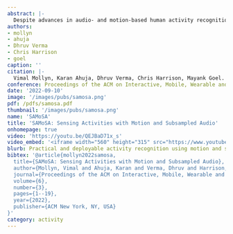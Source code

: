 ```yaml
---
abstract: |-
  Despite advances in audio- and motion-based human activity recognition (HAR) systems, a practical, power-efficient, and privacy-sensitive activity recognition system has remained elusive. State-of-the-art activity recognition systems often require power-hungry and privacy-invasive audio data. This is especially challenging for resource-constrained wearables, such as smartwatches. To counter the need for an always-on audio-based activity classification system, we first make use of power and compute-optimized IMUs sampled at 50~Hz to act as a trigger for detecting activity events. Once detected, we use a multimodal deep learning model that augments the motion data with audio data captured on a smartwatch. We subsample this audio to rates $\leq$~1~kHz, rendering spoken content unintelligible, while also reducing power consumption on mobile devices. Our multimodal deep learning model achieves a recognition accuracy of 92.2\% across 26 daily activities in four indoor environments. Our findings show that subsamping audio from 16~kHz down to 1~kHz, in concert with motion data, does not result in a significant drop in inference accuracy. We also analyze the speech content intelligibility and power requirements of audio sampled at less than 1~kHz and demonstrate that our proposed approach can improve the practicality of human activity recognition systems.
authors:
- mollyn
- ahuja
- Dhruv Verma
- Chris Harrison
- goel
caption: ''
citation: |-
  Vimal Mollyn, Karan Ahuja, Dhruv Verma, Chris Harrison, Mayank Goel. 2022. SAMoSA: Sensing Activities with Motion and Subsampled Audio. Proceedings of the ACM on Interactive, Mobile, Wearable and Ubiquitous Technologies (IMWUT). 2022"
conference: Proceedings of the ACM on Interactive, Mobile, Wearable and Ubiquitous Technologies (IMWUT) 2022.
date: '2022-09-10'
image: '/images/pubs/samosa.png'
pdf: /pdfs/samosa.pdf
thumbnail: '/images/pubs/samosa.png'
name: 'SAMoSA'
title: 'SAMoSA: Sensing Activities with Motion and Subsampled Audio'
onhomepage: true
video: 'https://youtu.be/QEJBaD71x_s'
video_embed: '<iframe width="560" height="315" src="https://www.youtube.com/embed/QEJBaD71x_s" frameborder="0" allowfullscreen></iframe>'
blurb: Practical and deployable activity recognition using motion and sound sensed on watches
bibtex: '@article{mollyn2022samosa,
  title={SAMoSA: Sensing Activities with Motion and Subsampled Audio},
  author={Mollyn, Vimal and Ahuja, Karan and Verma, Dhruv and Harrison, Chris and Goel, Mayank},
  journal={Proceedings of the ACM on Interactive, Mobile, Wearable and Ubiquitous Technologies},
  volume={6},
  number={3},
  pages={1--19},
  year={2022},
  publisher={ACM New York, NY, USA}
}'
category: activity
---
```


